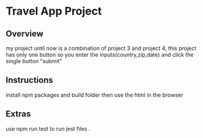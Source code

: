 # Travel App Project

## Overview
my project until now is a combination of project 3 and project 4, this project has only one button so you enter the inputs(country,zip,date) and click the single button "submit"

## Instructions
install npm packages and build folder then use the html in the browser

## Extras
use npm run test to run jest files
.
